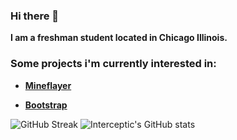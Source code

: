 ### Hi there 👋


**I am a freshman student located in Chicago Illinois.**

### Some projects i'm currently interested in:  



- **[Mineflayer](https://github.com/PrismarineJS/mineflayer/)**
 
- **[Bootstrap](https://github.com/twbs/bootstrap)**
 

![GitHub Streak](https://streak-stats.demolab.com?user=interceptic&theme=blue-navy&border_radius=22)
![Interceptic's GitHub stats](https://github-readme-stats.vercel.app/api?username=interceptic&bg_color=000000)
